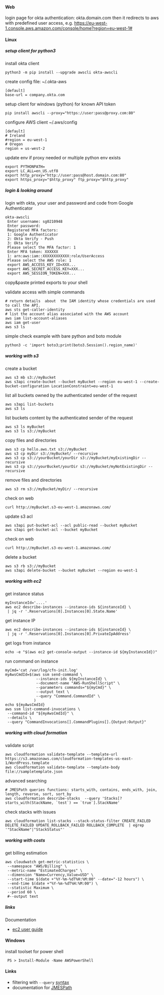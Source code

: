 #### Web

login page for okta authentication: okta.domain.com then it redirects to aws with predefined user access, e.g. https://eu-west-1.console.aws.amazon.com/console/home?region=eu-west-1#

#### Linux

##### setup client for python3

install okta client

    python3 -m pip install --upgrade awscli okta-awscli

create config file: ~/.okta-aws

    [default]
    base-url = company.okta.com

setup client for windows (python) for known API token

    pip install awscli --proxy="https://user:pass@proxy.com:80"

configure AWS client ~/.aws/config

    [default]
    # Ireland
    #region = eu-west-1
    # Oregon
    region = us-west-2

update env if proxy needed or multiple python env exists

    export PYTHONPATH=
    export LC_ALL=en_US.utf8
    export http_proxy="http://user:pass@host.domain.com:80"
    export https_proxy="$http_proxy" ftp_proxy="$http_proxy"

##### login & looking around

login with okta, your user and password and code from Google Authenticator

    okta-awscli
     Enter username: sg0210948
     Enter password:
     Registered MFA factors:
     1: Google Authenticator
     2: Okta Verify - Push
     3: Okta Verify
     Please select the MFA factor: 1
     Enter MFA token: XXXXXX
     1: arn:aws:iam::XXXXXXXXXXXX:role/UserAccess
     Please select the AWS role: 1
     export AWS_ACCESS_KEY_ID=XXX...
     export AWS_SECRET_ACCESS_KEY=XXX...
     export AWS_SESSION_TOKEN=XXX...

copy&paste printed exports to your shell

validate access with simple commands

    # return details  about  the IAM identity whose credentials are used to call the API.
    aws sts get-caller-identity
    # list the account alias associated with the AWS account
    aws iam list-account-aliases
    aws iam get-user
    aws s3 ls

simple check example with bare python and boto module

    python3 -c 'import boto3;print(boto3.Session().region_name)'

##### working with s3

create a bucket

    aws s3 mb s3://myBucket
    aws s3api create-bucket --bucket myBucket --region eu-west-1 --create-bucket-configuration LocationConstraint=eu-west-1


list all buckets owned by the authenticated sender of the request

    aws s3api list-buckets
    aws s3 ls

list buckets content by the authenticated sender of the request

    aws s3 ls myBucket
    aws s3 ls s3://myBucket 

copy files and directories

    aws s3 cp hello.aws.txt s3://myBucket
    aws s3 cp myDir s3://myBucket/ --recursive
    aws s3 cp s3://yourBucket/yourDir s3://myBucket/myExistingDir --recursive
    aws s3 cp s3://yourBucket/yourDir s3://myBucket/myNotExistingDir --recursive


remove files and directories

    aws s3 rm s3://myBucket/myDir/ --recursive

check on web

    curl http://myBucket.s3-eu-west-1.amazonaws.com/

update s3 acl

    aws s3api put-bucket-acl --acl public-read --bucket myBucket
    aws s3api get-bucket-acl --bucket myBucket

check on web

    curl http://myBucket.s3-eu-west-1.amazonaws.com/

delete a bucket

    aws s3 rb s3://myBucket
    aws s3api delete-bucket --bucket myBucket --region eu-west-1


##### working with ec2

get instance status

    myInstanceId='....'
    aws ec2 describe-instances --instance-ids ${instanceId} \
     | jq -r '.Reservations[0].Instances[0].State.Name'

get instance IP

    aws ec2 describe-instances --instance-ids ${instanceId} \
     | jq -r '.Reservations[0].Instances[0].PrivateIpAddress'

get logs from instance

    echo -e "$(aws ec2 get-console-output --instance-id ${myInstanceId})"

run command on instance

    myCmd='cat /var/log/cfn-init.log'
    myAwsCmdId=$(aws ssm send-command \
                  --instance-ids ${myInstanceId} \
                  --document-name "AWS-RunShellScript" \
                  --parameters commands="${myCmd}" \
                  --output text \
                  --query "Command.CommandId" \
                 )
    echo ${myAwsCmdId}
    aws ssm list-command-invocations \
     --command-id "${myAwsCmdId}" \
     --details \
     --query "CommandInvocations[].CommandPlugins[].{Output:Output}" 

##### working with cloud formation

validate script

    aws cloudformation validate-template --template-url https://s3.amazonaws.com/cloudformation-templates-us-east-1/WordPress.template
    aws cloudformation validate-template --template-body file://sampletemplate.json

advanced searching

    # JMESPath queries functions: starts_with, contains, ends_with, join, length, reverse, sort, sort_by
    aws cloudformation describe-stacks  --query 'Stacks[?starts_with(StackName, `test`) == `true`].StackName'

check stacks with issues

    aws cloudformation list-stacks --stack-status-filter CREATE_FAILED DELETE_FAILED UPDATE_ROLLBACK_FAILED ROLLBACK_COMPLETE  | egrep '"StackName"|"StackStatus"'

##### working with costs

get billing estimation 

    aws cloudwatch get-metric-statistics \
     --namespace "AWS/Billing" \
     --metric-name "EstimatedCharges" \
     --dimension "Name=Currency,Value=USD" \
     --start-time $(date +"%Y-%m-%dT%H:%M:00" --date="-12 hours") \
     --end-time $(date +"%Y-%m-%dT%H:%M:00") \
     --statistic Maximum \
     --period 60 \
     #--output text

##### links

Documentation
 * [ec2 user guide](https://github.com/awsdocs/amazon-ec2-user-guide)

#### Windows

install toolset for power shell

     PS > Install-Module -Name AWSPowerShell


#### Links

 * filtering with `--query` [syntax](https://docs.aws.amazon.com/cli/latest/userguide/cli-usage-output.html#controlling-output-filter)
 * documentation for [JMESPath](http://jmespath.org/specification.html)
